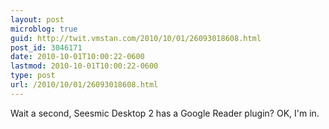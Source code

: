 ```yaml
---
layout: post
microblog: true
guid: http://twit.vmstan.com/2010/10/01/26093018608.html
post_id: 3046171
date: 2010-10-01T10:00:22-0600
lastmod: 2010-10-01T10:00:22-0600
type: post
url: /2010/10/01/26093018608.html
---
```

Wait a second, Seesmic Desktop 2 has a Google Reader plugin? OK, I'm in.
